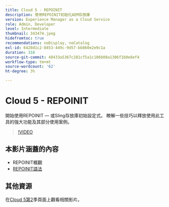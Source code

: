```yaml
---
title: Cloud 5 - REPOINIT
description: 使用REPOINIT初始化AEM存放庫
version: Experience Manager as a Cloud Service
role: Admin, Developer
level: Intermediate
thumbnail: 343474.jpeg
hidefromtoc: true
recommendations: noDisplay, noCatalog
exl-id: 6428d1c2-8453-449c-9d57-bb860e2e9c1a
duration: 310
source-git-commit: 48433a5367c281cf5a1c106b08a1306f1b0e8ef4
workflow-type: tm+mt
source-wordcount: '62'
ht-degree: 3%

---
```


# Cloud 5 - REPOINIT

開始使用REPOINIT — 或Sling存放庫初始設定式。 瞭解一些技巧以釋放使用此工具的強大功能及其部分使用案例。

>[!VIDEO](https://video.tv.adobe.com/v/343474?quality=12&learn=on)

## 本影片涵蓋的內容

+ REPOINIT概觀
+ [REPOINIT語法](https://sling.apache.org/documentation/bundles/repository-initialization.html#appendix-a-repoinit-syntax-parser-test-scenarios-1)

## 其他資源

在[Cloud 5第2](../cloud5-season-2.md)季頁面上觀看相關影片。
